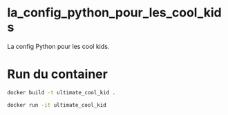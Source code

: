 # la_config_python_pour_les_cool_kids
La config Python pour les cool kids.


# Run du container
```bash
docker build -t ultimate_cool_kid .
```

```bash
docker run -it ultimate_cool_kid
```